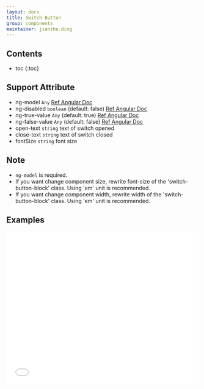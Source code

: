 ```yaml
---
layout: docs
title: Switch Button
group: components
maintainer: jianzhe.ding
---
```


## Contents

* toc
{:toc}

## Support Attribute

* ng-model `Any` [Ref Angular Doc](https://docs.angularjs.org)
* ng-disabled `boolean` (default: false) [Ref Angular Doc](https://docs.angularjs.org)
* ng-true-value `Any` (default: true) [Ref Angular Doc](https://docs.angularjs.org)
* ng-false-value `Any` (default: false) [Ref Angular Doc](https://docs.angularjs.org)
* open-text `string` text of switch opened
* close-text `string` text of switch closed
* fontSize `string` font size

## Note
* `ng-model` is required.
* If you want change component size, rewrite font-size of the 'switch-button-block' class. Using 'em' unit is recommended.
* If you want change component width, rewrite width of the 'switch-button-block' class. Using 'em' unit is recommended.

## Examples

<iframe width="100%" height="400" src="//jsfiddle.net/Disciple_D/rq66zwsw/embedded/js,html,result/" allowfullscreen="allowfullscreen" frameborder="0"></iframe>
